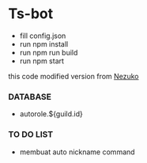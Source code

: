 # Ts-bot

* fill config.json
* run npm install
* run npm run build
* run npm start

this code modified version from [Nezuko](https://github.com/)

### DATABASE
+ autorole.${guild.id}

### TO DO LIST
+ membuat auto nickname command
